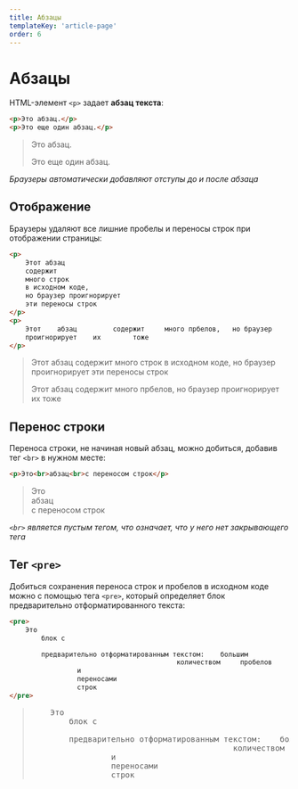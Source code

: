 ```yaml
---
title: Абзацы
templateKey: 'article-page'
order: 6
---
```


# Абзацы

HTML-элемент `<p>` задает **абзац текста**:

```html
<p>Это абзац.</p>
<p>Это еще один абзац.</p>
```

> <p>Это абзац.</p>
> <p>Это еще один абзац.</p>

_Браузеры автоматически добавляют отступы до и после абзаца_

## Отображение

Браузеры удаляют все лишние пробелы и переносы строк при отображении страницы:

```html
<p>
    Этот абзац
    содержит
    много строк
    в исходном коде,
    но браузер проигнорирует
    эти переносы строк
</p>
<p>
    Этот    абзац         содержит     много прбелов,   но браузер
    проигнорирует    их        тоже
</p>
```

> <p>
>   Этот абзац
>   содержит
>   много строк
>   в исходном коде,
>   но браузер проигнорирует
>   эти переносы строк
> </p>
>
> <p>
>   Этот    абзац         содержит     много прбелов,   но браузер
>   проигнорирует    их        тоже
> </p>

## Перенос строки

Переноса строки, не начиная новый абзац, можно добиться, добавив тег `<br>` в нужном месте:

```html
<p>Это<br>абзац<br>с переносом строк</p>
```

> <p>Это<br>абзац<br>с переносом строк</p>

_`<br>` является пустым тегом, что означает, что у него нет закрывающего тега_

## Тег `<pre>`

Добиться сохранения переноса строк и пробелов в исходном коде можно с помощью тега `<pre>`, который определяет блок предварительно отформатированного текста:

```html
<pre>
    Это
        блок с

        предварительно отформатированным текстом:    большим
                                          количеством     пробелов
                 и
                 переносами
                 строк
</pre>
```

> <pre>
>     Это
>         блок с
>         
>         предварительно отформатированным текстом:    большим
>                                            количеством     пробелов
>                  и
>                  переносами
>                  строк
> </pre>
